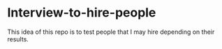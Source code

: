 # Interview-to-hire-people
This idea of this repo is to test people that I may hire depending on their results.
